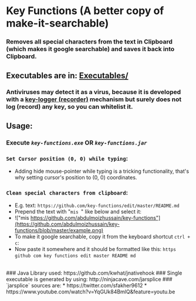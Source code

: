 # Key Functions (A better copy of make-it-searchable)
### Removes all special characters from the text in Clipboard (which makes it google searchable) and saves it back into Clipboard.

## Executables are in: [Executables/](https://github.com/abdulmoizhussain/key-functions/tree/master/Executables)

### Antiviruses may detect it as a virus, because it is developed with a [key-logger (recorder)](https://en.wikipedia.org/wiki/Keystroke_logging) mechanism but surely does not log (record) any key, so you can whitelist it.

## Usage:
### Execute ***`key-functions.exe`*** OR ***`key-functions.jar`***

### `Set Cursor position (0, 0) while typing`: ###
* Adding hide mouse-pointer while typing is a tricking functionality, that's why setting cursor's position to (0, 0) coordinates.

### `Clean special characters from clipboard`: ###
* E.g. text: `https://github.com/key-functions/edit/master/README.md`
* Prepend the text with "`mis `" like below and select it:
* !["mis https://github.com/abdulmoizhussain/key-functions"](https://github.com/abdulmoizhussain/key-functions/blob/master/example.png)
* To make it google searchable, copy it from the keyboard shortcut `ctrl + c`:
* Now paste it somewhere and it should be formatted like this: `https github com key functions edit master README md`

<br>
### Java Library used: https://github.com/kwhat/jnativehook
### Single executable is generated by using: http://ninjacave.com/jarsplice
### `jarsplice` sources are:
* https://twitter.com/sfakher9612
* https://www.youtube.com/watch?v=YqGUk84BmlQ&feature=youtu.be
